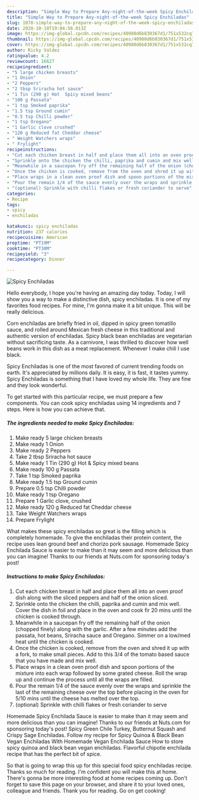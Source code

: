 ```yaml
---
description: "Simple Way to Prepare Any-night-of-the-week Spicy Enchiladas"
title: "Simple Way to Prepare Any-night-of-the-week Spicy Enchiladas"
slug: 1078-simple-way-to-prepare-any-night-of-the-week-spicy-enchiladas
date: 2020-10-10T19:04:58.013Z
image: https://img-global.cpcdn.com/recipes/40980d6b830367d1/751x532cq70/spicy-enchiladas-recipe-main-photo.jpg
thumbnail: https://img-global.cpcdn.com/recipes/40980d6b830367d1/751x532cq70/spicy-enchiladas-recipe-main-photo.jpg
cover: https://img-global.cpcdn.com/recipes/40980d6b830367d1/751x532cq70/spicy-enchiladas-recipe-main-photo.jpg
author: Ricky Valdez
ratingvalue: 4.2
reviewcount: 16627
recipeingredient:
- "5 large chicken breasts"
- "1 Onion"
- "2 Peppers"
- "2 tbsp Sriracha hot sauce"
- "1 Tin (290 g) Hot  Spicy mixed beans"
- "100 g Passata"
- "1 tsp Smoked paprika"
- "1.5 tsp Ground cumin"
- "0.5 tsp Chilli powder"
- "1 tsp Oregano"
- "1 Garlic clove crushed"
- "120 g Reduced fat Cheddar cheese"
- " Weight Watchers wraps"
- " Frylight"
recipeinstructions:
- "Cut each chicken breast in half and place them all into an oven proof dish along with the sliced peppers and half of the onion sliced."
- "Sprinkle onto the chicken the chilli, paprika and cumin and mix well. Cover the dish in foil and place in the oven and cook fir 20 mins until the chicken is cooked through."
- "Meanwhile in a saucepan fry off the remaining half of the onion (chopped finely) along with the garlic. After a few minutes add the passata, hot beans, Sriracha sauce and Oregano. Simmer on a low/med heat until the chicken is cooked."
- "Once the chicken is cooked, remove from the oven and shred it up with a fork, to make small pieces. Add to this 3/4 of the tomato based sauce that you have made and mix well."
- "Place wraps in a clean oven proof dish and spoon portions of the mixture into each wrap followed by some grated cheese. Roll the wrap up and continue the process until all the wraps are filled."
- "Pour the remain 1/4 of the sauce evenly over the wraps and sprinkle the last of the remaining cheese over the top before placing in the oven for 5/10 mins until the cheese has melted over the top."
- "(optional) Sprinkle with chilli flakes or fresh coriander to serve"
categories:
- Recipe
tags:
- spicy
- enchiladas

katakunci: spicy enchiladas 
nutrition: 237 calories
recipecuisine: American
preptime: "PT19M"
cooktime: "PT30M"
recipeyield: "3"
recipecategory: Dinner

---
```



![Spicy Enchiladas](https://img-global.cpcdn.com/recipes/40980d6b830367d1/751x532cq70/spicy-enchiladas-recipe-main-photo.jpg)

Hello everybody, I hope you're having an amazing day today. Today, I will show you a way to make a distinctive dish, spicy enchiladas. It is one of my favorites food recipes. For mine, I'm gonna make it a bit unique. This will be really delicious.

Corn enchiladas are briefly fried in oil, dipped in spicy green tomatillo sauce, and rolled around Mexican fresh cheese in this traditional and authentic version of enchiladas. Spicy black bean enchiladas are vegetarian without sacrificing taste. As a carnivore, I was thrilled to discover how well beans work in this dish as a meat replacement. Whenever I make chili I use black.

Spicy Enchiladas is one of the most favored of current trending foods on earth. It's appreciated by millions daily. It is easy, it is fast, it tastes yummy. Spicy Enchiladas is something that I have loved my whole life. They are fine and they look wonderful.


To get started with this particular recipe, we must prepare a few components. You can cook spicy enchiladas using 14 ingredients and 7 steps. Here is how you can achieve that.

<!--inarticleads1-->

##### The ingredients needed to make Spicy Enchiladas:

1. Make ready 5 large chicken breasts
1. Make ready 1 Onion
1. Make ready 2 Peppers
1. Take 2 tbsp Sriracha hot sauce
1. Make ready 1 Tin (290 g) Hot &amp; Spicy mixed beans
1. Make ready 100 g Passata
1. Take 1 tsp Smoked paprika
1. Make ready 1.5 tsp Ground cumin
1. Prepare 0.5 tsp Chilli powder
1. Make ready 1 tsp Oregano
1. Prepare 1 Garlic clove, crushed
1. Make ready 120 g Reduced fat Cheddar cheese
1. Take  Weight Watchers wraps
1. Prepare  Frylight


What makes these spicy enchiladas so great is the filling which is completely homemade. To give the enchiladas their protein content, the recipe uses lean ground beef and chorizo pork sausage. Homemade Spicy Enchilada Sauce is easier to make than it may seem and more delicious than you can imagine! Thanks to our friends at Nuts.com for sponsoring today&#39;s post! 

<!--inarticleads2-->

##### Instructions to make Spicy Enchiladas:

1. Cut each chicken breast in half and place them all into an oven proof dish along with the sliced peppers and half of the onion sliced.
1. Sprinkle onto the chicken the chilli, paprika and cumin and mix well. Cover the dish in foil and place in the oven and cook fir 20 mins until the chicken is cooked through.
1. Meanwhile in a saucepan fry off the remaining half of the onion (chopped finely) along with the garlic. After a few minutes add the passata, hot beans, Sriracha sauce and Oregano. Simmer on a low/med heat until the chicken is cooked.
1. Once the chicken is cooked, remove from the oven and shred it up with a fork, to make small pieces. Add to this 3/4 of the tomato based sauce that you have made and mix well.
1. Place wraps in a clean oven proof dish and spoon portions of the mixture into each wrap followed by some grated cheese. Roll the wrap up and continue the process until all the wraps are filled.
1. Pour the remain 1/4 of the sauce evenly over the wraps and sprinkle the last of the remaining cheese over the top before placing in the oven for 5/10 mins until the cheese has melted over the top.
1. (optional) Sprinkle with chilli flakes or fresh coriander to serve


Homemade Spicy Enchilada Sauce is easier to make than it may seem and more delicious than you can imagine! Thanks to our friends at Nuts.com for sponsoring today&#39;s post! Spicy Green Chile Turkey, Butternut Squash and Crispy Sage Enchiladas. Follow my recipe for Spicy Quinoa &amp; Black Bean Vegan Enchiladas With Homemade Vegan Enchilada Sauce How to store spicy quinoa and black bean vegan enchiladas. Flavorful chipotle enchilada recipe that has the perfect bit of spice. 

So that is going to wrap this up for this special food spicy enchiladas recipe. Thanks so much for reading. I'm confident you will make this at home. There's gonna be more interesting food at home recipes coming up. Don't forget to save this page on your browser, and share it to your loved ones, colleague and friends. Thank you for reading. Go on get cooking!
